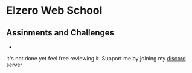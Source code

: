 # Elzero Web School
## Assinments and Challenges
-
lt's not done yet feel free reviewing it.
Support me by joining my [discord](https://discord.gg/vaGaSmntjY) server
